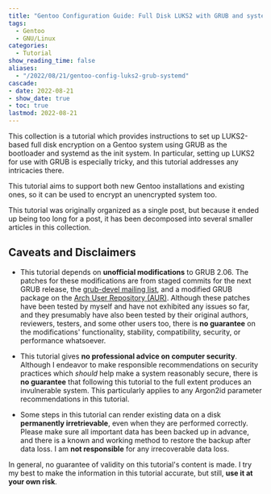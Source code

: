 ```yaml
---
title: "Gentoo Configuration Guide: Full Disk LUKS2 with GRUB and systemd"
tags:
  - Gentoo
  - GNU/Linux
categories:
  - Tutorial
show_reading_time: false
aliases:
  - "/2022/08/21/gentoo-config-luks2-grub-systemd"
cascade:
- date: 2022-08-21
- show_date: true
- toc: true
lastmod: 2022-08-21
---
```


This collection is a tutorial which provides instructions to set up LUKS2-based
full disk encryption on a Gentoo system using GRUB as the bootloader and
systemd as the init system.  In particular, setting up LUKS2 for use with GRUB
is especially tricky, and this tutorial addresses any intricacies there.

This tutorial aims to support both new Gentoo installations and existing ones,
so it can be used to encrypt an unencrypted system too.

This tutorial was originally organized as a single post, but because it ended
up being too long for a post, it has been decomposed into several smaller
articles in this collection.

## Caveats and Disclaimers

- This tutorial depends on **unofficial modifications** to GRUB 2.06.  The
  patches for these modifications are from staged commits for the next GRUB
  release, the [grub-devel mailing list][grub-devel-archive], and a modified
  GRUB package on the [Arch User Repository (AUR)][arch-wiki-aur].  Although
  these patches have been tested by myself and have not exhibited any issues so
  far, and they presumably have also been tested by their original authors,
  reviewers, testers, and some other users too, there is **no guarantee** on
  the modifications' functionality, stability, compatibility, security, or
  performance whatsoever.

- This tutorial gives **no professional advice on computer security**.
  Although I endeavor to make responsible recommendations on security practices
  which *should* help make a system reasonably secure, there is **no
  guarantee** that following this tutorial to the full extent produces an
  invulnerable system.  This particularly applies to any Argon2id parameter
  recommendations in this tutorial.

- Some steps in this tutorial can render existing data on a disk **permanently
  irretrievable**, even when they are performed correctly.  Please make sure
  all important data has been backed up in advance, and there is a known and
  working method to restore the backup after data loss.  I am **not
  responsible** for any irrecoverable data loss.

In general, no guarantee of validity on this tutorial's content is made.  I try
my best to make the information in this tutorial accurate, but still, **use it
at your own risk**.

[grub-devel-archive]: https://lists.gnu.org/archive/html/grub-devel/
[arch-wiki-aur]: https://wiki.archlinux.org/title/Arch_User_Repository

